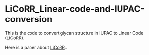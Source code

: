# LiCoRR_Linear-code-and-IUPAC-conversion
This is the code to convert glycan structure in IUPAC to Linear Code (LiCoRR).

Here is a paper about [LiCoRR](https://pmc.ncbi.nlm.nih.gov/articles/PMC7607430/)..
